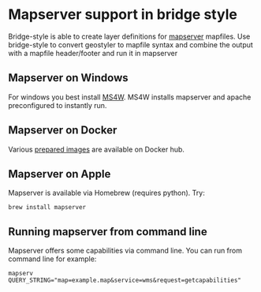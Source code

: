 # Mapserver support in bridge style

Bridge-style is able to create layer definitions for [mapserver](https://mapserver.org) mapfiles. 
Use bridge-style to convert geostyler to mapfile syntax and combine the output with a mapfile 
header/footer and run it in mapserver

## Mapserver on Windows

For windows you best install [MS4W](https://www.ms4w.com). MS4W installs mapserver and apache preconfigured to instantly run.

## Mapserver on Docker

Various [prepared images](https://hub.docker.com/r/mapserver/mapserver) are available on Docker hub.

## Mapserver on Apple

Mapserver is available via Homebrew (requires python). Try:

```
brew install mapserver
```

## Running mapserver from command line

Mapserver offers some capabilities via command line. You can run from command line for example:

```
mapserv QUERY_STRING="map=example.map&service=wms&request=getcapabilities"
```

